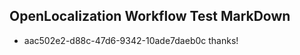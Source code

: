 ## OpenLocalization Workflow Test MarkDown
* aac502e2-d88c-47d6-9342-10ade7daeb0c thanks!

<!--HONumber=Jan17_HO1-->



